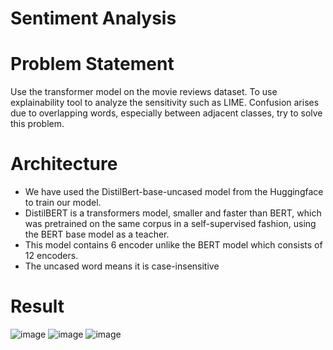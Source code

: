 # Sentiment Analysis
# Problem Statement
Use the transformer model on the movie reviews dataset. To use explainability tool to analyze the sensitivity such as LIME. Confusion arises due to overlapping words, especially between adjacent classes, try to solve this problem.
# Architecture
* We have used the DistilBert-base-uncased model from the Huggingface to train our model.
* DistilBERT is a transformers model, smaller and faster than BERT, which was pretrained on the same corpus in a self-supervised fashion, using the BERT base model as a teacher.
* This model contains 6 encoder unlike the BERT model which consists of 12 encoders.
* The uncased word means it is case-insensitive
# Result
![image](https://user-images.githubusercontent.com/96630179/189303724-0711d3e4-d11c-4389-afc7-ea85b97d5342.png)
![image](https://user-images.githubusercontent.com/96630179/189495835-eab91e60-4ffc-477d-bd2a-2198fb13b565.png)
![image](https://user-images.githubusercontent.com/96630179/189495849-14eeb56b-77f6-4b60-809b-d8b49386fff5.png)
